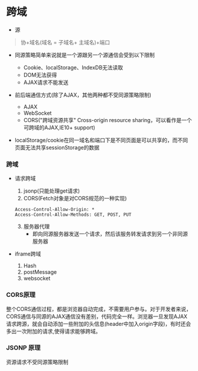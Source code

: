 # 跨域

- 源
 > 协+域名(域名 = 子域名+ 主域名)+端口

-  同源策略简单来说就是一个源跟另一个源通信会受到以下限制
   - Cookie、localStorage、IndexDB无法读取 
   - DOM无法获得
   - AJAX请求不能发送

- 前后端通信方式(除了AJAX，其他两种都不受同源策略限制)
  - AJAX
  - WebSocket
  - CORS("跨域资源共享" Cross-origin resource sharing，可以看作是一个可跨域的AJAX,IE10+ support)
 
 - localStorage/cookie在同一域名和端口下是不同页面是可以共享的，而不同页面无法共享sessionStorage的数据
 
### 跨域
- 请求跨域

	1. jsonp(只能处理get请求) 
	2. CORS(Fetch对象是对CORS规范的一种实现)
	
	````
   Access-Control-Allow-Origin: *
   Access-Control-Allow-Methods: GET, POST, PUT
	````      
  3. 服务器代理
       - 即向同源服务器发送一个请求，然后该服务转发请求到另一个非同源服务器
       
- iframe跨域

   1. Hash 
   1. postMessage
   1. websocket


### CORS原理

整个CORS通信过程，都是浏览器自动完成，不需要用户参与。对于开发者来说，CORS通信与同源的AJAX通信没有差别，代码完全一样。浏览器一旦发现AJAX请求跨源，就会自动添加一些附加的头信息(header中加入origin字段)，有时还会多出一次附加的请求,使得请求能够跨域。

### JSONP 原理
资源请求不受同源策略限制
